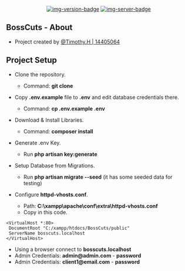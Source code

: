 <!--
BossCuts Documentation
By: Timothy. H | 14405064
-->

<div align="center">

<!-- Quick Links -->
[![img-version-badge]][git-repo]
[![img-server-badge]][git-server]

</div>

<!-- SectionStart: Body -->

 ## BossCuts - About
 
 - Project created by <u>@Timothy.H | 14405064</u>
  
 ## Project Setup
- Clone the repository.
  - Command: __git clone__

- Copy __.env.example__ file to __.env__ and edit database credentials there. 
  - Command: __cp .env.example .env__

- Download & Install Libraries.
  - Command: __composer install__

- Generate .env Key.
  - Run __php artisan key:generate__

- Setup Database from Migrations.
  - Run __php artisan migrate --seed__ (it has some seeded data for testing)

- Configure __httpd-vhosts.conf__.
  - Path: __C:\xampp\apache\conf\extra\httpd-vhosts.conf__
  - Copy in this code.
```
<VirtualHost *:80>
 DocumentRoot "C:/xampp/htdocs/BossCuts/public"
 ServerName bosscuts.localhost
</VirtualHost>
```
  - Using a browser connect to __bosscuts.localhost__ 
  - Admin Credentials: __admin@admin.com__ - __password__
  - Admin Credentials: __client1@email.com__ - __password__


<!--SectionEnd: Body -->

<!--
Repo References
-->
[git-repo]:https://github.com/timhow38/COMP710-S2
[git-server]:https://laravel.com/
<!--
Link References
-->
[img-version-badge]:https://img.shields.io/badge/RELEASE-V1.0.4-blue?logo=github&style=for-the-badge
[img-server-badge]:https://img.shields.io/badge/FRAMEWORK-LARAVEL-brightgreen?logo=github&style=for-the-badge

